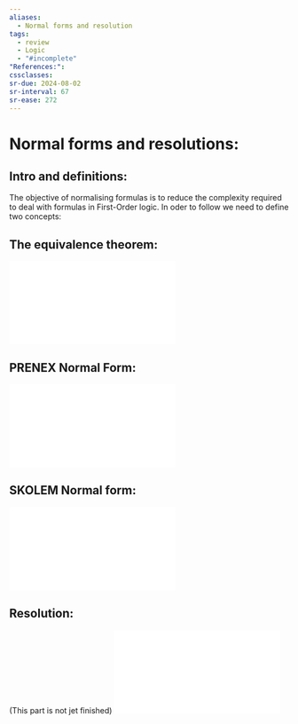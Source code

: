 ```yaml
---
aliases:
  - Normal forms and resolution
tags:
  - review
  - Logic
  - "#incomplete"
"References:": 
cssclasses:
sr-due: 2024-08-02
sr-interval: 67
sr-ease: 272
---
```

# Normal forms and resolutions: 
## Intro and definitions: 

The objective of normalising formulas is to reduce the complexity required to deal with formulas in First-Order logic. In oder to follow we need to define two concepts: 


## The equivalence theorem: 
![The equivalence theorem](20240501%20-%20155450%20-%20Theorem%20-%20Equivalence%20theorem.md)
## PRENEX Normal Form: 
![PRENEX Normal form](20240501%20-%20161016%20-%20PRENEX%20Normal%20form.md)
## SKOLEM Normal form: 
![SKOLEM Normal form](20240501%20-%20165252%20-%20SKOLEM%20Normal%20Form.md)

## Resolution:
(This part is not jet finished)
![Resolution proof method](20240501%20-%20171518%20-%20Proof%20method%20Resolution.md)

